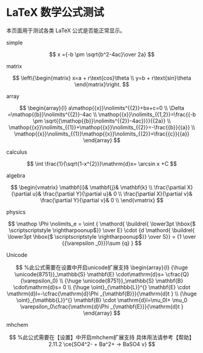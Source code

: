 # LaTeX 数学公式测试

本页面用于测试各类 LaTeX 公式是否能正常显示。

simple

$$
x ={-b \pm \sqrt{b^2-4ac}\over 2a} 
$$

matrix

$$
\left\{\begin{matrix} 
  x=a + r\text{cos}\theta \\  
  y=b + r\text{sin}\theta 
\end{matrix}\right. 
$$

array

$$
\begin{array}{l} 
  a\mathop{{x}}\nolimits^{{2}}+bx+c=0 \\ 
  \Delta =\mathop{{b}}\nolimits^{{2}}-4ac \\ 
  \mathop{{x}}\nolimits_{{1,2}}=\frac{{-b \pm  
  \sqrt{{\mathop{{b}}\nolimits^{{2}}-4ac}}}}{{2a}} \\ 
  \mathop{{x}}\nolimits_{{1}}+\mathop{{x}}\nolimits_{{2}}=-\frac{{b}}{{a}} \\ 
  \mathop{{x}}\nolimits_{{1}}\mathop{{x}}\nolimits_{{2}}=\frac{{c}}{{a}} 
\end{array} 
$$

calculus

$$
\int \frac{1}{\sqrt{1-x^{2}}}\mathrm{d}x= \arcsin x +C 
$$

algebra

$$
\begin{vmatrix}  
  \mathbf{i}& \mathbf{j}& \mathbf{k} \\  
  \frac{\partial X}{\partial u}& \frac{\partial Y}{\partial u}& 0 \\  
  \frac{\partial X}{\partial v}& \frac{\partial Y}{\partial v}& 0 \\  
\end{vmatrix} 
$$

physics

$$
\mathop \Phi \nolimits_e = \oint { \mathord{ \buildrel{ \lower3pt \hbox{$ \scriptscriptstyle \rightharpoonup$}} \over E} \cdot {d \mathord{ \buildrel{ \lower3pt \hbox{$ \scriptscriptstyle \rightharpoonup$}} \over S}}  = {1 \over {{\varepsilon _0}}}\sum {q} } 
$$

Unicode

$$
%此公式需要在设置中开启unicode扩展支持 
\begin{array}{l}  
  {\huge \unicode{8751}}_\mathbb{S}  \mathbf{E} \cdot\mathrm{d}s= \cfrac{Q}{\varepsilon_0}  \\  
  {\huge \unicode{8751}}_\mathbb{S}  \mathbf{B} \cdot\mathrm{d}s= 0 \\  
  {\huge \oint}_{\mathbb{L}}^{} \mathbf{E} \cdot \mathrm{d}l=-\cfrac{\mathrm{d}\Phi _{\mathbf{B}}}{\mathrm{d}t }  \\  
  {\huge \oint}_{\mathbb{L}}^{} \mathbf{B} \cdot \mathrm{d}l=\mu_0I+ \mu_0 \varepsilon_0\cfrac{\mathrm{d}\Phi _{\mathbf{E}}}{\mathrm{d}t }   
\end{array} 
$$

mhchem

$$
%此公式需要在【设置】中开启mhchem扩展支持 具体用法请参考【帮助】2.11.2 
\ce{SO4^2- + Ba^2+ -> BaSO4 v} 
$$